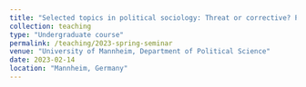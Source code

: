 ```yaml
---
title: "Selected topics in political sociology: Threat or corrective? Populism and democracy in an international comparative perspective (Seminar, taught in German, Spring 2023)"
collection: teaching
type: "Undergraduate course"
permalink: /teaching/2023-spring-seminar
venue: "University of Mannheim, Department of Political Science"
date: 2023-02-14
location: "Mannheim, Germany"
---
```

